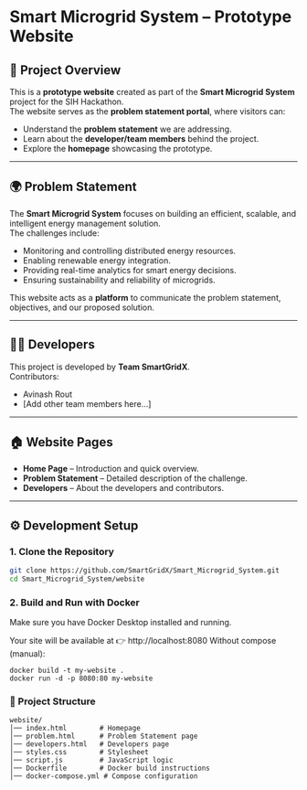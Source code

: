 # Smart Microgrid System – Prototype Website

## 📌 Project Overview
This is a **prototype website** created as part of the **Smart Microgrid System** project for the SIH Hackathon.  
The website serves as the **problem statement portal**, where visitors can:
- Understand the **problem statement** we are addressing.
- Learn about the **developer/team members** behind the project.
- Explore the **homepage** showcasing the prototype.

---

## 🌍 Problem Statement
The **Smart Microgrid System** focuses on building an efficient, scalable, and intelligent energy management solution.  
The challenges include:
- Monitoring and controlling distributed energy resources.
- Enabling renewable energy integration.
- Providing real-time analytics for smart energy decisions.
- Ensuring sustainability and reliability of microgrids.

This website acts as a **platform** to communicate the problem statement, objectives, and our proposed solution.

---

## 👨‍💻 Developers
This project is developed by **Team SmartGridX**.  
Contributors:
- Avinash Rout  
- [Add other team members here...]

---

## 🏠 Website Pages
- **Home Page** – Introduction and quick overview.  
- **Problem Statement** – Detailed description of the challenge.  
- **Developers** – About the developers and contributors.  

---

## ⚙️ Development Setup

### 1. Clone the Repository
```bash
git clone https://github.com/SmartGridX/Smart_Microgrid_System.git
cd Smart_Microgrid_System/website
```
### 2. Build and Run with Docker

Make sure you have Docker Desktop installed and running.


Your site will be available at 👉 http://localhost:8080
Without compose (manual):
```
docker build -t my-website .
docker run -d -p 8080:80 my-website
```

### 📂 Project Structure
```text
website/
│── index.html        # Homepage
│── problem.html      # Problem Statement page
│── developers.html   # Developers page
│── styles.css        # Stylesheet
│── script.js         # JavaScript logic
│── Dockerfile        # Docker build instructions
│── docker-compose.yml # Compose configuration
```